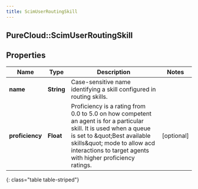 ```yaml
---
title: ScimUserRoutingSkill
---
```

## PureCloud::ScimUserRoutingSkill

## Properties

|Name | Type | Description | Notes|
|------------ | ------------- | ------------- | -------------|
| **name** | **String** | Case-sensitive name identifying a skill configured in routing skills. | |
| **proficiency** | **Float** | Proficiency is a rating from 0.0 to 5.0 on how competent an agent is for a particular skill. It is used when a queue is set to \&quot;Best available skills\&quot; mode to allow acd interactions to target agents with higher proficiency ratings. | [optional] |
{: class="table table-striped"}


